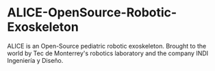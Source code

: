 # ALICE-OpenSource-Robotic-Exoskeleton
ALICE is an Open-Source pediatric robotic exoskeleton. Brought to the world by Tec de Monterrey's robotics laboratory
and the company INDI Ingeniería y Diseño.
